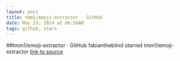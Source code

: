 ```yaml
---
layout: post
title: tmm1/emoji-extractor · GitHub
date: May 23, 2014 at 06:56AM
tags: github, stars
---
```

##tmm1/emoji-extractor · GitHub
fabiantheblind starred tmm1/emoji-extractor
[link to source](http://ift.tt/1ifPL0B) 
